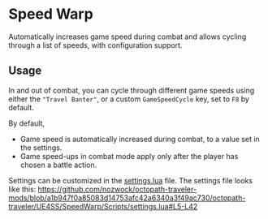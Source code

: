 # Speed Warp
Automatically increases game speed during combat and allows cycling through a list of speeds, with configuration support.

## Usage
In and out of combat, you can cycle through different game speeds using either the `"Travel Banter"`, or a custom `GameSpeedCycle` key, set to `F8` by default.

By default,
- Game speed is automatically increased during combat, to a value set in the settings.
- Game speed-ups in combat mode apply only after the player has chosen a battle action.

Settings can be customized in the [settings.lua](Scripts/settings.lua) file. The settings file looks like this:
https://github.com/nozwock/octopath-traveler-mods/blob/a1b947f0a85083d14753afc42a6340a3f49ac730/octopath-traveler/UE4SS/SpeedWarp/Scripts/settings.lua#L5-L42
